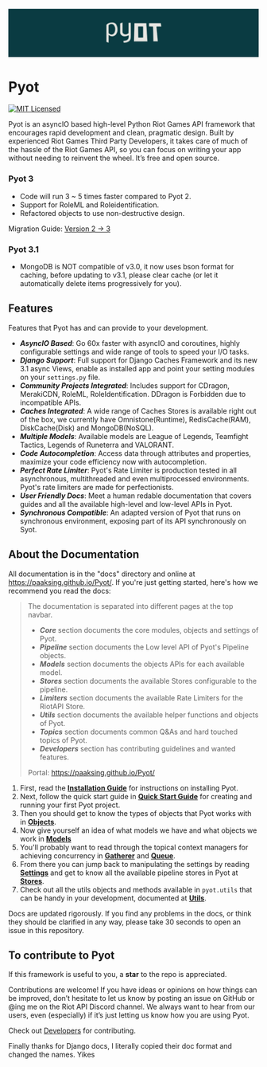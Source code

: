 ![Pyot](banner.jpg)
# Pyot
[![MIT Licensed](https://img.shields.io/badge/license-MIT-green.svg)](https://github.com/paaksing/pyot/blob/master/LICENSE)

Pyot is an asyncIO based high-level Python Riot Games API framework that encourages rapid development and clean, pragmatic design. Built by experienced Riot Games Third Party Developers, it takes care of much of the hassle of the Riot Games API, so you can focus on writing your app without needing to reinvent the wheel. It’s free and open source.

### Pyot 3

- Code will run 3 ~ 5 times faster compared to Pyot 2.
- Support for RoleML and Roleidentification.
- Refactored objects to use non-destructive design.

Migration Guide: [Version 2 → 3](https://paaksing.github.io/Pyot/core/v2tov3.html)

### Pyot 3.1

- MongoDB is NOT compatible of v3.0, it now uses bson format for caching, before updating to v3.1, please clear cache (or let it automatically delete items progressively for you).

## Features

Features that Pyot has and can provide to your development.

- **_AsyncIO Based_**: Go 60x faster with asyncIO and coroutines, highly configurable settings and wide range of tools to speed your I/O tasks.
- **_Django Support_**: Full support for Django Caches Framework and its new 3.1 async Views, enable as installed app and point your setting modules on your `settings.py` file.
- **_Community Projects Integrated_**: Includes support for CDragon, MerakiCDN, RoleML, RoleIdentification. DDragon is Forbidden due to incompatible APIs.
- **_Caches Integrated_**: A wide range of Caches Stores is available right out of the box, we currently have Omnistone(Runtime), RedisCache(RAM), DiskCache(Disk) and MongoDB(NoSQL).
- **_Multiple Models_**: Available models are League of Legends, Teamfight Tactics, Legends of Runeterra and VALORANT.
- **_Code Autocompletion_**: Access data through attributes and properties, maximize your code efficiency now with autocompletion.
- **_Perfect Rate Limiter_**: Pyot's Rate Limiter is production tested in all asynchronous, multithreaded and even multiprocessed environments. Pyot's rate limiters are made for perfectionists.
- **_User Friendly Docs_**: Meet a human redable documentation that covers guides and all the available high-level and low-level APIs in Pyot.
- **_Synchronous Compatible_**: An adapted version of Pyot that runs on synchronous environment, exposing part of its API synchronously on Syot.

## About the Documentation

All documentation is in the "docs" directory and online at https://paaksing.github.io/Pyot/. If you're just getting started, here's how we recommend you read the docs:

> The documentation is separated into different pages at the top navbar.
> - **_Core_** section documents the core modules, objects and settings of Pyot.
> - **_Pipeline_** section documents the Low level API of Pyot's Pipeline objects.
> - **_Models_** section documents the objects APIs for each available model.
> - **_Stores_** section documents the available Stores configurable to the pipeline.
> - **_Limiters_** section documents the available Rate Limiters for the RiotAPI Store.
> - **_Utils_** section documents the available helper functions and objects of Pyot.
> - **_Topics_** section documents common Q&As and hard touched topics of Pyot.
> - **_Developers_** section has contributing guidelines and wanted features.
>
> Portal: https://paaksing.github.io/Pyot/

1. First, read the **[Installation Guide](https://paaksing.github.io/Pyot/core/installation.html)** for instructions on installing Pyot.
2. Next, follow the quick start guide in **[Quick Start Guide](https://paaksing.github.io/Pyot/core/startup.html)** for creating and running your first Pyot project.
3. Then you should get to know the types of objects that Pyot works with in **[Objects](https://paaksing.github.io/Pyot/core/apiobjects.html)**.
4. Now give yourself an idea of what models we have and what objects we work in **[Models](https://paaksing.github.io/Pyot/models/)**
5. You'll probably want to read through the topical context managers for achieving concurrency in **[Gatherer](https://paaksing.github.io/Pyot/core/gatherer.html)** and **[Queue](https://paaksing.github.io/Pyot/core/queue.html)**.
6. From there you can jump back to manipulating the settings by reading **[Settings](https://paaksing.github.io/Pyot/core/settings.html)** and get to know all the available pipeline stores in Pyot at **[Stores](https://paaksing.github.io/Pyot/stores/)**.
7. Check out all the utils objects and methods available in `pyot.utils` that can be handy in your development, documented at **[Utils](https://paaksing.github.io/Pyot/utils/)**.

Docs are updated rigorously. If you find any problems in the docs, or think they should be clarified in any way, please take 30 seconds to open an issue in this repository.

## To contribute to Pyot

If this framework is useful to you, a **star** to the repo is appreciated.

Contributions are welcome! If you have ideas or opinions on how things can be improved, don’t hesitate to let us know by posting an issue on GitHub or @ing me on the Riot API Discord channel. We always want to hear from our users, even (especially) if it’s just letting us know how you are using Pyot.

Check out [Developers](https://paaksing.github.io/Pyot/devs/) for contributing.

Finally thanks for Django docs, I literally copied their doc format and changed the names. Yikes
